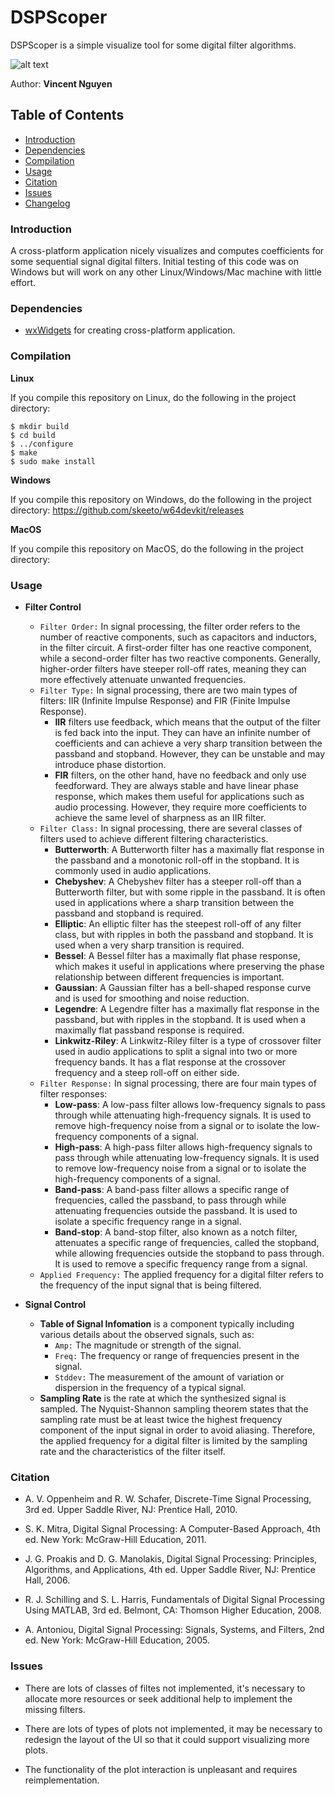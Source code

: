# DSPScoper
DSPScoper is a simple visualize tool for some digital filter algorithms.

![alt text](https://github.com/reidite/wxwidgets-digital-filters/blob/master/docs/img.JPG?raw=true)


Author: __Vincent Nguyen__

## Table of Contents

- [Introduction](#introduction)
- [Dependencies](#dependencies)
- [Compilation](#compilation)
- [Usage](#usage)
- [Citation](#citation)
- [Issues](#issues)
- [Changelog](#changelog)

### Introduction



A cross-platform application nicely visualizes and computes coefficients for some sequential signal digital filters. Initial testing of this code was on Windows but will work on any other Linux/Windows/Mac machine with little effort.

### Dependencies

*  [wxWidgets](https://github.com/wxWidgets/wxWidgets) for creating cross-platform application.

### Compilation

__Linux__

If you compile this repository on Linux, do the following in the project directory:

    $ mkdir build
    $ cd build
    $ ../configure
    $ make
    $ sudo make install


__Windows__

If you compile this repository on Windows, do the following in the project directory:
https://github.com/skeeto/w64devkit/releases

__MacOS__

If you compile this repository on MacOS, do the following in the project directory:


### Usage

* __Filter Control__
    * `Filter Order:` In signal processing, the filter order refers to the number of reactive components, such as capacitors and inductors, in the filter circuit. A first-order filter has one reactive component, while a second-order filter has two reactive components. Generally, higher-order filters have steeper roll-off rates, meaning they can more effectively attenuate unwanted frequencies.
    * `Filter Type:` In signal processing, there are two main types of filters: IIR (Infinite Impulse Response) and FIR (Finite Impulse Response).
        * __IIR__ filters use feedback, which means that the output of the filter is fed back into the input. They can have an infinite number of coefficients and can achieve a very sharp transition between the passband and stopband. However, they can be unstable and may introduce phase distortion.
        * __FIR__ filters, on the other hand, have no feedback and only use feedforward. They are always stable and have linear phase response, which makes them useful for applications such as audio processing. However, they require more coefficients to achieve the same level of sharpness as an IIR filter.
    * `Filter Class:` In signal processing, there are several classes of filters used to achieve different filtering characteristics.
        * __Butterworth__: A Butterworth filter has a maximally flat response in the passband and a monotonic roll-off in the stopband. It is commonly used in audio applications.
        * __Chebyshev__: A Chebyshev filter has a steeper roll-off than a Butterworth filter, but with some ripple in the passband. It is often used in applications where a sharp transition between the passband and stopband is required.
        * __Elliptic__: An elliptic filter has the steepest roll-off of any filter class, but with ripples in both the passband and stopband. It is used when a very sharp transition is required.
        * __Bessel__: A Bessel filter has a maximally flat phase response, which makes it useful in applications where preserving the phase relationship between different frequencies is important.
        * __Gaussian__: A Gaussian filter has a bell-shaped response curve and is used for smoothing and noise reduction.
        * __Legendre__: A Legendre filter has a maximally flat response in the passband, but with ripples in the stopband. It is used when a maximally flat passband response is required.
        * __Linkwitz-Riley__: A Linkwitz-Riley filter is a type of crossover filter used in audio applications to split a signal into two or more frequency bands. It has a flat response at the crossover frequency and a steep roll-off on either side.
    * `Filter Response:` In signal processing, there are four main types of filter responses:
        * __Low-pass__: A low-pass filter allows low-frequency signals to pass through while attenuating high-frequency signals. It is used to remove high-frequency noise from a signal or to isolate the low-frequency components of a signal.
        * __High-pass__: A high-pass filter allows high-frequency signals to pass through while attenuating low-frequency signals. It is used to remove low-frequency noise from a signal or to isolate the high-frequency components of a signal.
        * __Band-pass__: A band-pass filter allows a specific range of frequencies, called the passband, to pass through while attenuating frequencies outside the passband. It is used to isolate a specific frequency range in a signal.
        * __Band-stop__: A band-stop filter, also known as a notch filter, attenuates a specific range of frequencies, called the stopband, while allowing frequencies outside the stopband to pass through. It is used to remove a specific frequency range from a signal.
    * `Applied Frequency:` The applied frequency for a digital filter refers to the frequency of the input signal that is being filtered. 

* __Signal Control__
    * __Table of Signal Infomation__ is a component typically including various details about the observed signals, such as:
        * `Amp:` The magnitude or strength of the signal.
        * `Freq:` The frequency or range of frequencies present in the signal.
        * `Stddev:` The measurement of the amount of variation or dispersion in the frequency of a typical signal.
    * __Sampling Rate__ is the rate at which the synthesized signal is sampled. The Nyquist-Shannon sampling theorem states that the sampling rate must be at least twice the highest frequency component of the input signal in order to avoid aliasing. Therefore, the applied frequency for a digital filter is limited by the sampling rate and the characteristics of the filter itself.

### Citation

* A. V. Oppenheim and R. W. Schafer, Discrete-Time Signal Processing, 3rd ed. Upper Saddle River, NJ: Prentice Hall, 2010.

* S. K. Mitra, Digital Signal Processing: A Computer-Based Approach, 4th ed. New York: McGraw-Hill Education, 2011.

* J. G. Proakis and D. G. Manolakis, Digital Signal Processing: Principles, Algorithms, and Applications, 4th ed. Upper Saddle River, NJ: Prentice Hall, 2006.

* R. J. Schilling and S. L. Harris, Fundamentals of Digital Signal Processing Using MATLAB, 3rd ed. Belmont, CA: Thomson Higher Education, 2008.

* A. Antoniou, Digital Signal Processing: Signals, Systems, and Filters, 2nd ed. New York: McGraw-Hill Education, 2005.

### Issues

* There are lots of classes of filtes not implemented, it's necessary to allocate more resources or seek additional help to implement the missing filters.

* There are lots of types of plots not implemented, it may be necessary to redesign the layout of the UI so that it could support visualizing more plots.

* The functionality of the plot interaction is unpleasant and requires reimplementation.